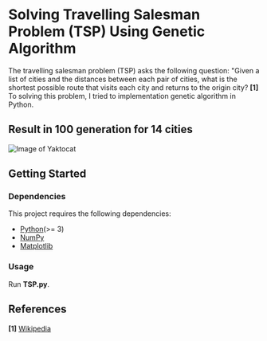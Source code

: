 # Solving Travelling Salesman Problem (TSP) Using Genetic Algorithm
The travelling salesman problem (TSP) asks the following question: "Given a list of cities and the distances between each pair of cities, what is the shortest possible route that visits each city and returns to the origin city? **[1]** To solving this problem, I tried to implementation genetic algorithm in Python.

## Result in 100 generation for 14 cities
![Image of Yaktocat](https://raw.githubusercontent.com/numancan/solving-TSP-genetic-algorithm/master/tsp-result.PNG?token=AJBXZ6BHD5Z6WFBFNGVVF6C46ZTO2)

## Getting Started

### Dependencies
This project requires the following dependencies:
* [Python](https://www.python.org/downloads)(>= 3)
* [NumPy](http://www.numpy.org)
* [Matplotlib](https://matplotlib.org)

### Usage
Run **TSP.py**.

## References
**[1]** [Wikipedia](https://en.wikipedia.org/wiki/Travelling_salesman_problem)
